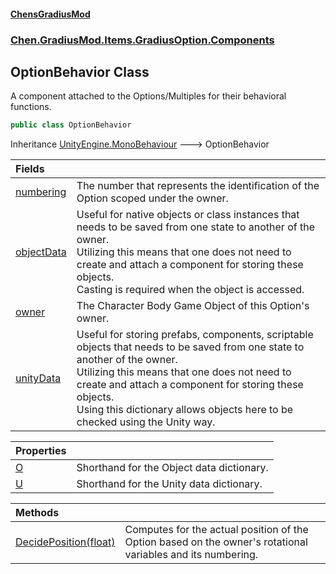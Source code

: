 #### [ChensGradiusMod](index 'index')
### [Chen.GradiusMod.Items.GradiusOption.Components](3b19l5ocTqQsEH2QAbTnXQ 'Chen.GradiusMod.Items.GradiusOption.Components')
## OptionBehavior Class
A component attached to the Options/Multiples for their behavioral functions.  
```csharp
public class OptionBehavior
```

Inheritance [UnityEngine.MonoBehaviour](https://docs.microsoft.com/en-us/dotnet/api/UnityEngine.MonoBehaviour 'UnityEngine.MonoBehaviour') &#129106; OptionBehavior  

| Fields | |
| :--- | :--- |
| [numbering](LL3U18iiScRLNCdMslZJ8A 'Chen.GradiusMod.Items.GradiusOption.Components.OptionBehavior.numbering') | The number that represents the identification of the Option scoped under the owner.<br/> |
| [objectData](9rJODcSt3n4dc8tnvT0HLA 'Chen.GradiusMod.Items.GradiusOption.Components.OptionBehavior.objectData') | Useful for native objects or class instances that needs to be saved from one state to another of the owner.<br/>Utilizing this means that one does not need to create and attach a component for storing these objects.<br/>Casting is required when the object is accessed.<br/> |
| [owner](iGOzPfYJ7tQzCVKdE5AWJA 'Chen.GradiusMod.Items.GradiusOption.Components.OptionBehavior.owner') | The Character Body Game Object of this Option's owner.<br/> |
| [unityData](_zvR3eC84B0IbOC+zBCFdQ 'Chen.GradiusMod.Items.GradiusOption.Components.OptionBehavior.unityData') | Useful for storing prefabs, components, scriptable objects that needs to be saved from one state to another of the owner.<br/>Utilizing this means that one does not need to create and attach a component for storing these objects.<br/>Using this dictionary allows objects here to be checked using the Unity way.<br/> |

| Properties | |
| :--- | :--- |
| [O](gIeAnpHCoZ9xekNkaktEjQ 'Chen.GradiusMod.Items.GradiusOption.Components.OptionBehavior.O') | Shorthand for the Object data dictionary.<br/> |
| [U](z_8xYfioFWF0Dfu93d43mQ 'Chen.GradiusMod.Items.GradiusOption.Components.OptionBehavior.U') | Shorthand for the Unity data dictionary.<br/> |

| Methods | |
| :--- | :--- |
| [DecidePosition(float)](_PwxV_eu4pTTt4GnyV7N4A 'Chen.GradiusMod.Items.GradiusOption.Components.OptionBehavior.DecidePosition(float)') | Computes for the actual position of the Option based on the owner's rotational variables and its numbering.<br/> |
